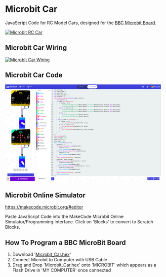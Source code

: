 # Microbit Car
JavaScript Code for RC Model Cars, designed for the [BBC Microbit Board](https://microbit.org/images/microbit-hardware-access.jpg).

[![Microbit RC Car](https://img.youtube.com/vi/pD6tM1nXCPA/0.jpg)](https://www.youtube.com/watch?v=pD6tM1nXCPA&)


## Microbit Car Wiring
[![Microbit Car Wiring](https://pxt.azureedge.net/blob/8bfd195d968a0759bd5f4507d349be6575ae8e7c/static/mb/projects/rc-car/wiring.jpg)](https://makecode.microbit.org/projects/rc-car/make)


## Microbit Car Code
[![Microbit Car Code](https://github.com/AMoazeni/Microbit_Car/blob/master/Microbit%20Car%20MakeCode.png)](https://github.com/AMoazeni/Microbit_Car/blob/master/MakeCodeBlocks.JS)


## Microbit Online Simulator
https://makecode.microbit.org/#editor

Paste JavaScript Code into the MakeCode Microbit Online Simulator/Programming Interface.
Click on 'Blocks' to convert to Scratch Blocks.


## How To Program a BBC MicroBit Board
1. Download '[Microbit_Car.hex](https://github.com/AMoazeni/Microbit_Car/blob/master/Microbit_Car.hex)'
2. Connect Microbit to Computer with USB Cable
3. Drag and Drop 'Microbit_Car.hex' onto 'MICROBIT' which appears as a Flash Drive in 'MY COMPUTER' once connected
